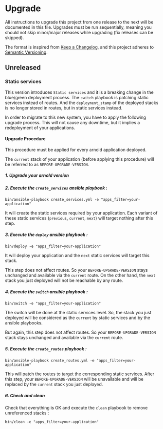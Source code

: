 # Upgrade

All instructions to  upgrade this project from  one release to the  next will be
documented in this  file. Upgrades must be run sequentially,  meaning you should
not skip minor/major releases while upgrading (fix releases can be skipped).

The format is inspired from [Keep a
Changelog](https://keepachangelog.com/en/1.0.0/), and this project adheres to
[Semantic Versioning](https://semver.org/spec/v2.0.0.html).


## Unreleased

### Static services

This version introduces `Static services` and it is a breaking change in the
blue/green deployment process. The `switch` playbook is patching static services
instead of routes. And the `deployment_stamp` of the deployed stacks is no
longer stored in routes, but in static services instead.

In order to migrate to this new system, you have to apply the following upgrade
process. This will not cause any downtime, but it implies a redeployment of your
applications.

#### Upgrade Procedure

This procedure must be applied for every arnold application deployed.

The `current` stack of your application (before applying this procedure) will be
referred to as `BEFORE-UPGRADE-VERSION`.


##### 1. Upgrade your arnold version

##### 2. Execute the `create_services` ansible playbook :

```
bin/ansible-playbook create_services.yml -e "apps_filter=your-application"
```
It will create the static services required by your application. Each variant of these static services (`previous`, `current`, `next`) will target nothing after this step.

##### 3. Execute the `deploy` ansible playbook :

```
bin/deploy -e "apps_filter=your-application"
```

It will deploy your application and the `next` static services will target this
stack.

This step does not affect routes. So your `BEFORE-UPGRADE-VERSION` stays
unchanged and available via the `current` route. On the other hand, the `next`
stack you just deployed will not be reachable by any route.

##### 4. Execute the `switch` ansible playbook :

```
bin/switch -e "apps_filter=your-application"
```

The switch will be done at the static services level. So, the stack you just
deployed will be considered as the `current` by static services and by the
ansible playbooks.

But again, this step does not affect routes. So your `BEFORE-UPGRADE-VERSION`
stack stays unchanged and available via the `current` route.

##### 5. Execute the `create_routes` playbook :

```
bin/ansible-playbook create_routes.yml -e "apps_filter=your-application"
```

This will patch the routes to target the corresponding static services. After
this step, your `BEFORE-UPGRADE-VERSION` will be unavailable and will be
replaced by the `current` stack you just deployed.


##### 6.  Check and clean

Check that  everything is  OK  and execute  the `clean`  playbook to  remove
unreferenced stacks :

```
bin/clean -e "apps_filter=your-application"
```
